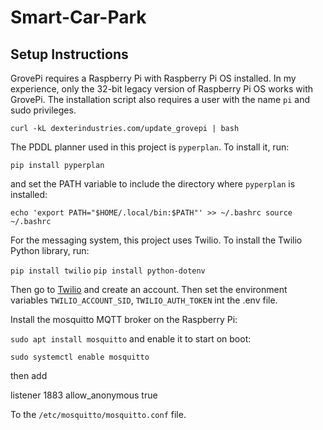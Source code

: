 # Smart-Car-Park

## Setup Instructions
GrovePi requires a Raspberry Pi with Raspberry Pi OS installed.
In my experience, only the 32-bit legacy version of Raspberry Pi OS works with GrovePi.
The installation script also requires a user with the name `pi` and sudo privileges.

```curl -kL dexterindustries.com/update_grovepi | bash```

The PDDL planner used in this project is `pyperplan`.
To install it, run:

```pip install pyperplan```

and set the PATH variable to include the directory where `pyperplan` is installed:

```echo 'export PATH="$HOME/.local/bin:$PATH"' >> ~/.bashrc source ~/.bashrc```

For the messaging system, this project uses Twilio.
To install the Twilio Python library, run:

```pip install twilio```
```pip install python-dotenv```

Then go to [Twilio](https://www.twilio.com/) and create an account.
Then set the environment variables `TWILIO_ACCOUNT_SID`, `TWILIO_AUTH_TOKEN` int the .env file.

Install the mosquitto MQTT broker on the Raspberry Pi:

```sudo apt install mosquitto```
and enable it to start on boot:

```sudo systemctl enable mosquitto```

then add 

listener 1883
allow_anonymous true

To the `/etc/mosquitto/mosquitto.conf` file.